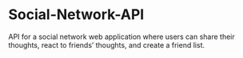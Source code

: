 # Social-Network-API
 API for a social network web application where users can share their thoughts, react to friends’ thoughts, and create a friend list.
